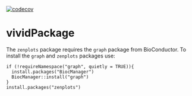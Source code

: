 [![codecov](https://codecov.io/gh/AlanInglis/vivid/branch/master/graph/badge.svg?token=IJTT3ZW1RP)](https://codecov.io/gh/AlanInglis/vivid)


# vividPackage

The `zenplots` package requires the `graph` package from BioConductor. To install the `graph` and `zenplots` packages use:

```
if (!requireNamespace("graph", quietly = TRUE)){
  install.packages("BiocManager")
  BiocManager::install("graph")
}
install.packages("zenplots")
```

